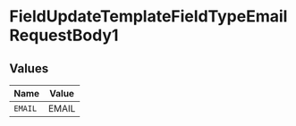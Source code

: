 # FieldUpdateTemplateFieldTypeEmailRequestBody1


## Values

| Name    | Value   |
| ------- | ------- |
| `EMAIL` | EMAIL   |